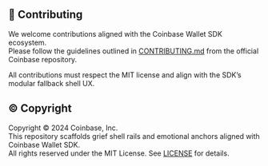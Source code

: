 ## 🧾 Contributing

We welcome contributions aligned with the Coinbase Wallet SDK ecosystem.  
Please follow the guidelines outlined in [CONTRIBUTING.md](https://github.com/coinbase/coinbase-wallet-sdk/blob/master/CONTRIBUTING.md) from the official Coinbase repository.

All contributions must respect the MIT license and align with the SDK’s modular fallback shell UX.

## © Copyright

Copyright © 2024 Coinbase, Inc.  
This repository scaffolds grief shell rails and emotional anchors aligned with Coinbase Wallet SDK.  
All rights reserved under the MIT License. See [LICENSE](https://github.com/coinbase/coinbase-wallet-sdk/blob/master/LICENSE) for details.
